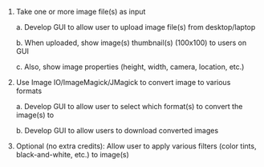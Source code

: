 1. Take one or more image file(s) as input

    a. Develop GUI to allow user to upload image file(s) from desktop/laptop

    b. When uploaded, show image(s) thumbnail(s) (100x100) to users on GUI

    c. Also, show image properties (height, width, camera, location, etc.)

2. Use Image IO/ImageMagick/JMagick to convert image to various formats

    a. Develop GUI to allow user to select which format(s) to convert the image(s) to

    b. Develop GUI to allow users to download converted images

3. Optional (no extra credits): Allow user to apply various filters (color tints, black-and-white, etc.) to image(s)
